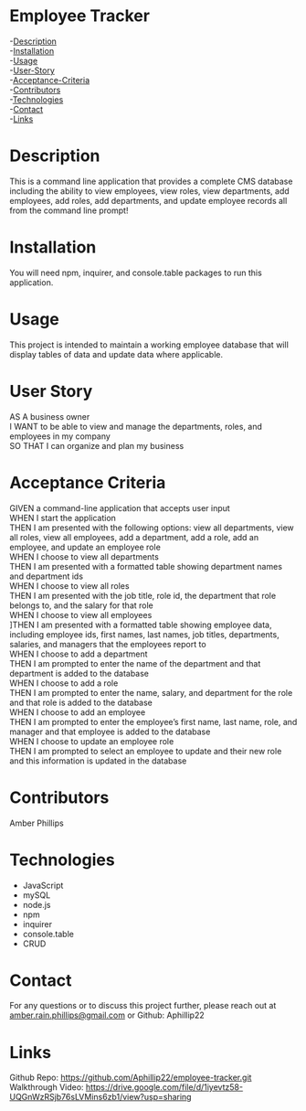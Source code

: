 # Employee Tracker


-[Description](#description)</br>
-[Installation](#installation)</br>
-[Usage](#usage)</br>
-[User-Story](#user-story)</br>
-[Acceptance-Criteria](#acceptance-criteria)</br>
-[Contributors](#contributors)</br>
-[Technologies](#technologies)</br>
-[Contact](#contact)</br>
-[Links](#links)</br>

# Description
This is a command line application that provides a complete CMS database including the ability to view employees, view roles, view departments, add employees, add roles, add departments, and update employee records all from the command line prompt! 

# Installation
You will need npm, inquirer, and console.table packages to run this application.

# Usage
This project is intended to maintain a working employee database that will display tables of data and update data where applicable.

# User Story
AS A business owner</br>
I WANT to be able to view and manage the departments, roles, and employees in my company</br>
SO THAT I can organize and plan my business</br>

# Acceptance Criteria
GIVEN a command-line application that accepts user input</br>
WHEN I start the application</br>
THEN I am presented with the following options: view all departments, view all roles, view all employees, add a department, add a role, add an employee, and update an employee role</br>
WHEN I choose to view all departments</br>
THEN I am presented with a formatted table showing department names and department ids</br>
WHEN I choose to view all roles</br>
THEN I am presented with the job title, role id, the department that role belongs to, and the salary for that role</br>
WHEN I choose to view all employees</br>
]THEN I am presented with a formatted table showing employee data, including employee ids, first names, last names, job titles, departments, salaries, and managers that the employees report to</br>
WHEN I choose to add a department</br>
THEN I am prompted to enter the name of the department and that department is added to the database</br>
WHEN I choose to add a role</br>
THEN I am prompted to enter the name, salary, and department for the role and that role is added to the database</br>
WHEN I choose to add an employee</br>
THEN I am prompted to enter the employee’s first name, last name, role, and manager and that employee is added to the database</br>
WHEN I choose to update an employee role</br>
THEN I am prompted to select an employee to update and their new role and this information is updated in the database</br>

# Contributors
Amber Phillips

# Technologies

  <ul>
  <li>JavaScript</li>
  <li>mySQL</li>
  <li>node.js</li>
  <li>npm</li>
  <li>inquirer</li>
  <li>console.table</li>
  <li>CRUD</li>
  </ul>
  
# Contact
For any questions or to discuss this project further, please reach out at amber.rain.phillips@gmail.com or Github: Aphillip22
  
# Links
Github Repo: https://github.com/Aphillip22/employee-tracker.git</br>
Walkthrough Video: https://drive.google.com/file/d/1iyevtz58-UQGnWzRSjb76sLVMins6zb1/view?usp=sharing
